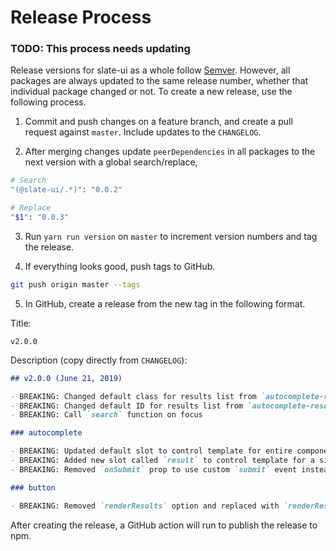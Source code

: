 # Release Process

### TODO: This process needs updating

Release versions for slate-ui as a whole follow [Semver](https://semver.org/). However, all packages are always updated to the same release number, whether that individual package changed or not. To create a new release, use the following process.

1. Commit and push changes on a feature branch, and create a pull request against `master`. Include updates to the `CHANGELOG`.

2. After merging changes update `peerDependencies` in all packages to the next version with a global search/replace,

```bash
# Search
"(@slate-ui/.*)": "0.0.2"

# Replace
"$1": "0.0.3"
```

3. Run `yarn run version` on `master` to increment version numbers and tag the release.

4. If everything looks good, push tags to GitHub.

```bash
git push origin master --tags
```

5. In GitHub, create a release from the new tag in the following format.

Title:

```
v2.0.0
```

Description (copy directly from `CHANGELOG`):

```md
## v2.0.0 (June 21, 2019)

- BREAKING: Changed default class for results list from `autocomplete-results` to `autocomplete-result-list`
- BREAKING: Changed default ID for results list from `autocomplete-results-{id}` to `autocomplete-result-list-{id}`
- BREAKING: Call `search` function on focus

### autocomplete

- BREAKING: Updated default slot to control template for entire component
- BREAKING: Added new slot called `result` to control template for a single result item
- BREAKING: Removed `onSubmit` prop to use custom `submit` event instead

### button

- BREAKING: Removed `renderResults` option and replaced with `renderResult`, which can be used to control rendering of a single result item. This function can return either a DOM element or an HTML string.
```

After creating the release, a GitHub action will run to publish the release to npm.
